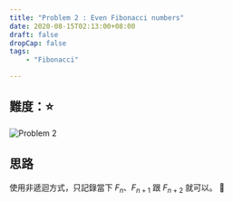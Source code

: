 ```yaml
---
title: "Problem 2 : Even Fibonacci numbers"
date: 2020-08-15T02:13:00+08:00
draft: false
dropCap: false
tags:
    - "Fibonacci"

---
```


## 難度：⭐️

![Problem 2](https://i.imgur.com/kzuTEd1.png)

## 思路

使用非遞迴方式，只記錄當下 $F_n、F_{n+1}$ 跟 $F_{n+2}$ 就可以。 🍻
